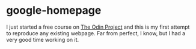# google-homepage

I just started a free course on [The Odin Project](http://www.theodinproject.com/courses/web-development-101/lessons/html-css)
and this is my first attempt to reproduce any existing webpage. Far from perfect, I know, but I had a very good time working on it.
